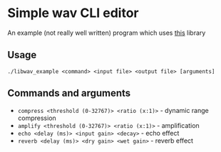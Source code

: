# Simple wav CLI editor
An example (not really well written) program which uses [this](https://github.com/FeckingPotato/yalibwav) library
## Usage
`./libwav_example <command> <input file> <output file> [arguments]`
## Commands and arguments
- `compress <threshold (0-32767)> <ratio (х:1)>` - dynamic range compression
- `amplify <threshold (0-32767)> <ratio (х:1)>` - amplification
- `echo <delay (ms)> <input gain> <decay>` - echo effect
- `reverb <delay (ms)> <dry gain> <wet gain>` - reverb effect
